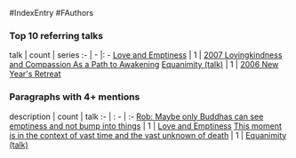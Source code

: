 #IndexEntry #FAuthors

### Top 10 referring talks
talk | count | series
:- | - |: -
<a data-href="Love and Emptiness" href="Love+and+Emptiness" class="internal-link" target="_blank" rel="noopener">Love and Emptiness</a> | 1 | <a data-href="2007 Lovingkindness and Compassion As a Path to Awakening" href="2007+Lovingkindness+and+Compassion+As+a+Path+to+Awakening" class="internal-link" target="_blank" rel="noopener">2007 Lovingkindness and Compassion As a Path to Awakening</a>
<a data-href="Equanimity (talk)" href="Equanimity+%28talk%29" class="internal-link" target="_blank" rel="noopener">Equanimity (talk)</a> | 1 | <a data-href="2006 New Year's Retreat" href="2006+New+Year%27s+Retreat" class="internal-link" target="_blank" rel="noopener">2006 New Year&#x27;s Retreat</a>

### Paragraphs with 4+ mentions
description | count | talk
:- | : - | :-
<a aria-label-position="top" aria-label="Love and Emptiness" data-href="Love and Emptiness#Rob Maybe only Buddhas can see emptiness and not bump into things\" href="Love+and+Emptiness#Rob+Maybe+only+Buddhas+can+see+emptiness+and+not+bump+into+things%5C" class="internal-link" target="_blank" rel="noopener">Rob: Maybe only Buddhas can see emptiness and not bump into things</a> | 1 | <a data-href="Love and Emptiness" href="Love+and+Emptiness" class="internal-link" target="_blank" rel="noopener">Love and Emptiness</a>
<a aria-label-position="top" aria-label="Equanimity (talk)" data-href="Equanimity (talk)#This moment is in the context of vast time and the vast unknown of death\" href="Equanimity+%28talk%29#This+moment+is+in+the+context+of+vast+time+and+the+vast+unknown+of+death%5C" class="internal-link" target="_blank" rel="noopener">This moment is in the context of vast time and the vast unknown of death</a> | 1 | <a data-href="Equanimity (talk)" href="Equanimity+%28talk%29" class="internal-link" target="_blank" rel="noopener">Equanimity (talk)</a>

